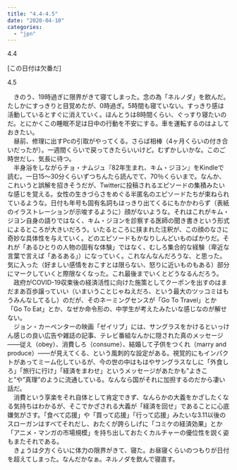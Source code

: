 ```yaml
---
title: "4.4-4.5"
date: "2020-04-10"
categories: 
  - "jpn"
---
```


4.4

\[この日付は欠番だ\]

4.5

　きのう、19時過ぎに限界がきて寝てしまった。念の為「ネルノダ」を飲んだ。たしかにすっきりと目覚めたが、0時過ぎ。5時間も寝ていない。すっきり感は活動しているとすぐに消えていく。ほんとうは8時間くらい、ぐっすり寝たいのだ。とにかくこの睡眠不足は日中の行動を不安にする。車を運転するのはよしておきたい。  
　昼前、修理に出すPcの引取がやってくる。さらば相棒（4ヶ月くらいの付き合いだったが）。一週間くらいで戻ってきたらいいけど。むずかしいかな。このご時世だし、気長に待つ。  
　半身浴をしながらチョ・ナムジュ『82年生まれ、キム・ジヨン』をKindleで読む。一日15～30分くらいずつちんたら読んでて、70％くらいまで。なんか、これいうと誤解を招きそうだが、Twitterに投稿されるエピソードの集積みたいな感じを覚える。女性の生きづらさをめぐる半匿名のエピソードたちが束ねられているような。日付も年号も固有名詞もはっきり出てくるにもかかわらず（表紙のイラストレーションが示唆するように）顔がないような。それはこれがキム・ジヨン自身の語りではなく、キム・ジヨンを診察する医師の聞き書きという形式によるところが大きいだろう。いたるところに挟まれた注釈が、この顔のなさに奇妙な具体性を与えていく。どのエピソードもかなりしんどいものばかりだ。それが「あるひとりの人物の固有な体験」ではなく、むしろ集合的な経験（卑近な言葉で言えば「あるある」）になっていく。これなんなんだろうな、と思った。気に入った（好ましい感情をおこすとは限らない、怒りに近いものもある）部分にマークしていくと際限なくなった。これ最後までいくとどうなるんだろう。  
　政府がCOVID-19収束後の経済活性に向けた施策としてクーポンを出すのはまだまあ百歩譲っていい（いまいうことじゃねえだろ、という最大のツッコミはもうみんなしてるし）のだが、そのネーミングセンスが「Go To Travel」とか「Go To Eat」とか、なぜか命令形の、中学生が考えたみたいな感じなのが解せない。  
　ジョン・カーペンターの映画「ゼイリブ」には、サングラスをかけるといっけん感じの良い広告や雑誌の記事、テレビ番組なんかに隠された真のメッセージ――従え（obey）、消費しろ（consume）、結婚して子供をつくれ（marry and produce）――が見えてくる、という風刺的な設定がある。視覚的にもインパクトがあってミーム化しているが、今の世の中はもはやサングラスなしに「外食しろ」「旅行に行け」「経済をまわせ」というメッセージがあたかも”よきこと”や”真理”のように流通している。なんなら国がそれに加担するのだから凄い話だ。  
　消費という享楽をそれ自体として肯定できず、なんらかの大義をかざしたくなる気持ちはわかるが、そこでかざされる大義が「経済を回せ」であることに心底嫌気がさす。「食べて応援」や「買って応援」「行って応援」みたいな3.11以後のスローガンはすべてそれだし、おたくが誇らしげに「コミケの経済効果」とか「アニメ・マンガの市場規模」を持ち出しておたくカルチャーの優位性を説く姿もまたそれである。  
　きょうは夕方くらいに体力の限界がきて、寝た。お昼寝くらいのつもりが日付を超えてしまった。なんだかなぁ。ネルノダを飲んで寝直す。
